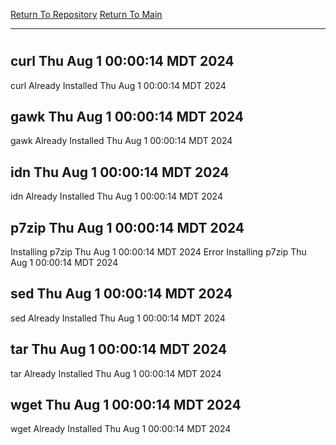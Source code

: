[Return To Repository](https://github.com/DigitalWarrior/piholeparser/)
[Return To Main](https://github.com/DigitalWarrior/piholeparser/blob/master/RecentRunLogs/Mainlog.md)
____________________________________
# 
## curl Thu Aug  1 00:00:14 MDT 2024
curl Already Installed Thu Aug  1 00:00:14 MDT 2024
## gawk Thu Aug  1 00:00:14 MDT 2024
gawk Already Installed Thu Aug  1 00:00:14 MDT 2024
## idn Thu Aug  1 00:00:14 MDT 2024
idn Already Installed Thu Aug  1 00:00:14 MDT 2024
## p7zip Thu Aug  1 00:00:14 MDT 2024
Installing p7zip Thu Aug  1 00:00:14 MDT 2024
Error Installing p7zip Thu Aug  1 00:00:14 MDT 2024
## sed Thu Aug  1 00:00:14 MDT 2024
sed Already Installed Thu Aug  1 00:00:14 MDT 2024
## tar Thu Aug  1 00:00:14 MDT 2024
tar Already Installed Thu Aug  1 00:00:14 MDT 2024
## wget Thu Aug  1 00:00:14 MDT 2024
wget Already Installed Thu Aug  1 00:00:14 MDT 2024
